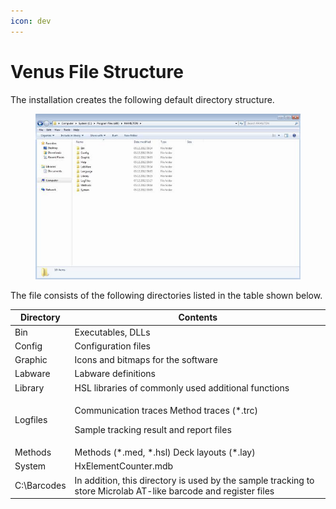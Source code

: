 ```yaml
---
icon: dev
---
```


# Venus File Structure

The installation creates the following default directory structure.

<figure><img src="../../.gitbook/assets/image (1) (1) (1) (1) (1) (1) (1) (1) (1) (1) (1) (1).png" alt="" width="503"><figcaption></figcaption></figure>

The file consists of the following directories listed in the table shown below.

| Directory   | Contents                                                                                                        |
| ----------- | --------------------------------------------------------------------------------------------------------------- |
| Bin         | Executables, DLLs                                                                                               |
| Config      | Configuration files                                                                                             |
| Graphic     | Icons and bitmaps for the software                                                                              |
| Labware     | Labware definitions                                                                                             |
| Library     | HSL libraries of commonly used additional functions                                                             |
| Logfiles    | <p>Communication traces Method traces (*.trc)</p><p>Sample tracking result and report files</p>                 |
| Methods     | Methods (\*.med, \*.hsl) Deck layouts (\*.lay)                                                                  |
| System      | HxElementCounter.mdb                                                                                            |
| C:\Barcodes | In addition, this directory is used by the sample tracking to store Microlab AT-like barcode and register files |
